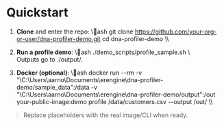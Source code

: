 ﻿# Quickstart

1. **Clone** and enter the repo:
   \\\ash
   git clone https://github.com/your-org-or-user/dna-profiler-demo.git
   cd dna-profiler-demo
   \\\

2. **Run a profile demo**:
   \\\ash
   ./demo_scripts/profile_sample.sh
   \\\
   Outputs go to \./output/\.

3. **Docker (optional)**:
   \\\ash
   docker run --rm -v "\C:\Users\aarno\Documents\erengine\dna-profiler-demo/sample_data":/data -v "\C:\Users\aarno\Documents\erengine\dna-profiler-demo/output":/out your-public-image:demo profile /data/customers.csv --output /out/
   \\\

> Replace placeholders with the real image/CLI when ready.